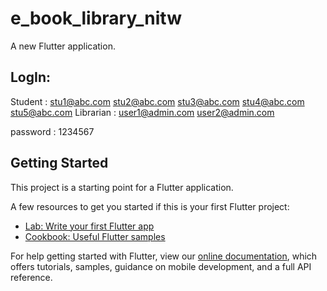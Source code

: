 # e_book_library_nitw

A new Flutter application.

## LogIn:

Student   :   stu1@abc.com
              stu2@abc.com
              stu3@abc.com
              stu4@abc.com
              stu5@abc.com
Librarian :   user1@admin.com
              user2@admin.com
              
  password : 1234567             
  

## Getting Started

This project is a starting point for a Flutter application.

A few resources to get you started if this is your first Flutter project:

- [Lab: Write your first Flutter app](https://flutter.dev/docs/get-started/codelab)
- [Cookbook: Useful Flutter samples](https://flutter.dev/docs/cookbook)

For help getting started with Flutter, view our
[online documentation](https://flutter.dev/docs), which offers tutorials,
samples, guidance on mobile development, and a full API reference.
